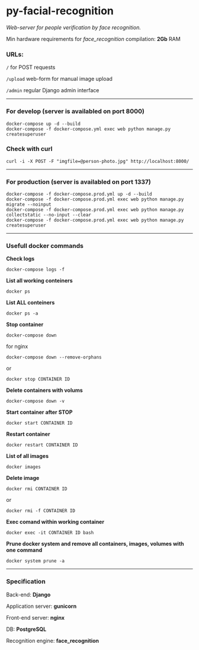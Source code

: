 # py-facial-recognition

_Web-server for people verification by face recognition._

Min hardware requirements for *face_recognition* compilation: **2Gb** 
RAM

### URLs:

`/` for POST requests

`/upload` web-form for manual image upload

`/admin` regular Django admin interface

---

### For develop (server is availabled on port 8000)

```
docker-compose up -d --build
docker-compose -f docker-compose.yml exec web python manage.py createsuperuser
```
### Check with curl

```
curl -i -X POST -F "imgfile=@person-photo.jpg" http://localhost:8000/
```
---

### For production (server is availabled on port 1337)

```
docker-compose -f docker-compose.prod.yml up -d --build
docker-compose -f docker-compose.prod.yml exec web python manage.py migrate --noinput
docker-compose -f docker-compose.prod.yml exec web python manage.py collectstatic --no-input --clear
docker-compose -f docker-compose.prod.yml exec web python manage.py createsuperuser
```
---
### Usefull docker commands

__Check logs__
```
docker-compose logs -f
```

__List all working conteiners__
```
docker ps
```

__List ALL conteiners__
```
docker ps -a
```

__Stop container__
```
docker-compose down
```
for nginx
```
docker-compose down --remove-orphans
```
or
```
docker stop CONTAINER ID 
```

__Delete containers with volums__
```
docker-compose down -v
```

__Start container after STOP__
```
docker start CONTAINER ID
```

__Restart container__
```
docker restart CONTAINER ID
```

__List of all images__
```
docker images
```

__Delete image__
```
docker rmi CONTAINER ID
```
or
```
docker rmi -f CONTAINER ID
```

__Exec comand within working container__
```
docker exec -it CONTAINER ID bash
```

__Prune docker system and remove all containers, images, volumes with one command__
```
docker system prune -a
```
---
### Specification

Back-end: __Django__

Application server: __gunicorn__

Front-end server: __nginx__

DB: __PostgreSQL__

Recognition engine: __face_recognition__